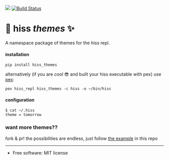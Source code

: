 [<img src="https://img.shields.io/pypi/v/hiss_themes.svg">](https://pypi.python.org/pypi/hiss_themes)
[![Build
Status](https://travis-ci.org/sixninetynine/hiss.svg?branch=master)](https://travis-ci.org/sixninetynine/hiss-themes)


# 🐍 hiss _themes_ ✨

A namespace package of themes for the hiss repl.

#### installation

`pip install hiss_themes`

alternatively (if you are _cool_ 😎 and built your hiss executable with pex) use [pex](https://github.com/pantsbuild/pex):

`pex hiss_repl hiss_themes -c hiss -o ~/bin/hiss`

#### configuration

```
$ cat ~/.hiss
theme = tomorrow
```

### want more themes?? 

fork & pr! the possibilities are endless, just follow [the example](https://github.com/sixninetynine/hiss-themes/blob/master/src/hiss/themes/tomorrow.py) in this repo

---

* Free software: MIT license
